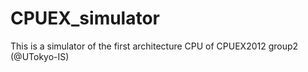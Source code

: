 CPUEX_simulator
===============

This is a simulator of the first architecture CPU of CPUEX2012 group2 (@UTokyo-IS)

